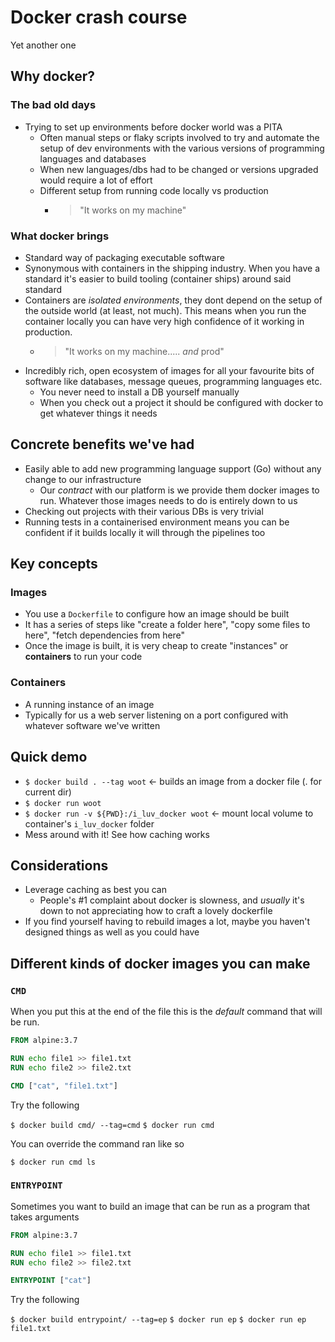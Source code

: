 # Docker crash course

Yet another one

## Why docker?

### The bad old days

- Trying to set up environments before docker world was a PITA
    - Often manual steps or flaky scripts involved to try and automate the setup of dev environments with the various versions of programming languages and databases
    - When new languages/dbs had to be changed or versions upgraded would require a lot of effort
    - Different setup from running code locally vs production
        - > "It works on my machine"

### What docker brings

- Standard way of packaging executable software
- Synonymous with containers in the shipping industry. When you have a standard it's easier to build tooling (container ships) around said standard
- Containers are _isolated environments_, they dont depend on the setup of the outside world (at least, not much). This means when you run the container locally you can have very high confidence of it working in production. 
    - > "It works on my machine..... _and_ prod"
- Incredibly rich, open ecosystem of images for all your favourite bits of software like databases, message queues, programming languages etc.
    - You never need to install a DB yourself manually
    - When you check out a project it should be configured with docker to get whatever things it needs

## Concrete benefits we've had

- Easily able to add new programming language support (Go) without any change to our infrastructure
    - Our *contract* with our platform is we provide them docker images to run. Whatever those images needs to do is entirely down to us
- Checking out projects with their various DBs is very trivial
- Running tests in a containerised environment means you can be confident if it builds locally it will through the pipelines too

## Key concepts

### Images

- You use a `Dockerfile` to configure how an image should be built
- It has a series of steps like "create a folder here", "copy some files to here", "fetch dependencies from here"
- Once the image is built, it is very cheap to create "instances" or **containers** to run your code

### Containers

- A running instance of an image
- Typically for us a web server listening on a port configured with whatever software we've written

## Quick demo

- `$ docker build . --tag woot` <- builds an image from a docker file (. for current dir)
- `$ docker run woot`
- `$ docker run -v ${PWD}:/i_luv_docker woot` <- mount local volume to container's `i_luv_docker` folder
- Mess around with it! See how caching works

## Considerations

- Leverage caching as best you can
    - People's #1 complaint about docker is slowness, and _usually_ it's down to not appreciating how to craft a lovely dockerfile
- If you find yourself having to rebuild images a lot, maybe you haven't designed things as well as you could have

## Different kinds of docker images you can make

### `CMD`

When you put this at the end of the file this is the _default_ command that will be run. 

```dockerfile
FROM alpine:3.7

RUN echo file1 >> file1.txt
RUN echo file2 >> file2.txt

CMD ["cat", "file1.txt"]
```

Try the following

`$ docker build cmd/ --tag=cmd`
`$ docker run cmd`

You can override the command ran like so

`$ docker run cmd ls`

### `ENTRYPOINT`

Sometimes you want to build an image that can be run as a program that takes arguments

```dockerfile
FROM alpine:3.7

RUN echo file1 >> file1.txt
RUN echo file2 >> file2.txt

ENTRYPOINT ["cat"]
```

Try the following

`$ docker build entrypoint/ --tag=ep`
`$ docker run ep`
`$ docker run ep file1.txt`
